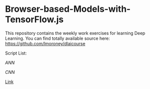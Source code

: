 # Browser-based-Models-with-TensorFlow.js
This repository contains the weekly work exercises for learning Deep Learning.
You can find totally available source here: https://github.com/lmoroney/dlaicourse

Script List:

_ANN_

_CNN_

[Link](https://carlosug.github.io/TensorflowinBrowser/Exercise/rpsls.html)

